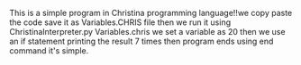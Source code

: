 This is a simple program in Christina programming language!!we copy paste the code save it as Variables.CHRIS file then we run it using ChristinaInterpreter.py Variables.chris 
we set a variable as 20 then we use an if statement printing the result 7 times then program ends using end command it's simple. 
